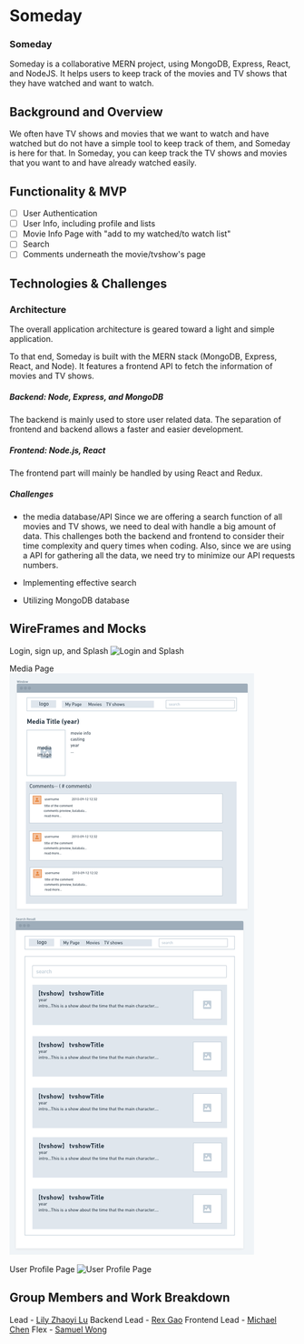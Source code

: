 # Someday

### Someday

Someday is a collaborative MERN project, using MongoDB, Express, React, and NodeJS. It helps users to keep track of the movies and TV shows that they have watched and want to watch. 

## Background and Overview
We often have TV shows and movies that we want to watch and have watched but do not have a simple tool to keep track of them, and Someday is here for that. In Someday, you can keep track the TV shows and movies that you want to and have already watched easily.

## Functionality & MVP
- [ ] User Authentication
- [ ] User Info, including profile and lists
- [ ] Movie Info Page with "add to my watched/to watch list"
- [ ] Search
- [ ] Comments underneath the movie/tvshow's page

## Technologies & Challenges

### Architecture 
The overall application architecture is geared toward a light and simple application.

To that end, Someday is built with the MERN stack (MongoDB, Express, React, and Node). It features a frontend API to fetch the information of movies and TV shows. 

##### Backend: Node, Express, and MongoDB
The backend is mainly used to store user related data. The separation of frontend and backend allows a faster and easier development. 

##### Frontend: Node.js, React
The frontend part will mainly be handled by using React and Redux. 

##### Challenges

* the media database/API
Since we are offering a search function of all movies and TV shows, we need to deal with handle a big amount of data. This challenges both the backend and frontend to consider their time complexity and query times when coding. 
Also, since we are using a API for gathering all the data, we need try to minimize our API requests numbers. 

* Implementing effective search
* Utilizing MongoDB database 

## WireFrames and Mocks
Login, sign up, and Splash
![Login and Splash](https://github.com/lilyzhaoyilu/someday/blob/main/assets/Login%20%26%20Splash.png)

Media Page
![Media Page and search page](https://github.com/lilyzhaoyilu/someday/blob/main/assets/media%20page%20and%20search%20result.png)

User Profile Page
![User Profile Page](https://github.com/lilyzhaoyilu/someday/blob/main/assets/userpage.png)

## Group Members and Work Breakdown
Lead - [Lily Zhaoyi Lu](https://github.com/lilyzhaoyilu)
Backend Lead - [Rex Gao](https://github.com/rexgao22)
Frontend Lead - [Michael Chen](https://github.com/atlasneiko)
Flex - [Samuel Wong](https://github.com/Requiem-of-Zero)

